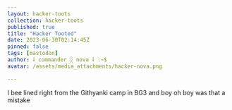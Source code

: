 ```yaml
---
layout: hacker-toots
collection: hacker-toots
published: true
title: "Hacker Tooted"
date: 2023-06-30T02:14:45Z
pinned: false
tags: [mastodon]
author: ⸸ commander ░ nova ⸸ :~$
avatar: /assets/media_attachments/hacker-nova.png

---
```


<p>I bee lined right from the Githyanki camp in BG3 and boy oh boy was that a mistake</p>


